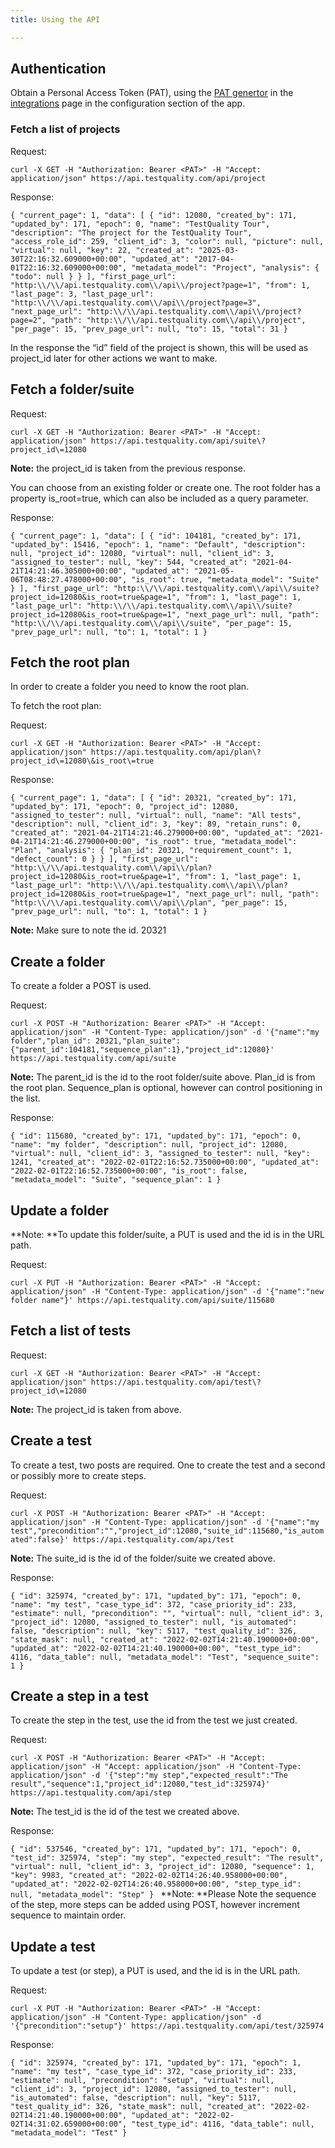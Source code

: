 ```yaml
---
title: Using the API

---
```

## Authentication

Obtain a Personal Access Token (PAT), using the [PAT genertor](api_cli#edit-project-integration) in the [integrations](integration_config) page in the configuration section of the app.

### Fetch a list of projects
Request:

`curl -X GET -H "Authorization: Bearer <PAT>" -H "Accept: application/json" https://api.testquality.com/api/project`

Response:

`{
"current_page": 1,
"data": [
{
"id": 12080,
"created_by": 171,
"updated_by": 171,
"epoch": 0,
"name": "TestQuality Tour",
"description": "The project for the TestQuality Tour",
"access_role_id": 259,
"client_id": 3,
"color": null,
"picture": null,
"virtual": null,
"key": 22,
"created_at": "2025-03-30T22:16:32.609000+00:00",
"updated_at": "2017-04-01T22:16:32.609000+00:00",
"metadata_model": "Project",
"analysis": {
"todo": null
}
}
],
"first_page_url": "http:\\/\\/api.testquality.com\\/api\\/project?page=1",
"from": 1,
"last_page": 3,
"last_page_url": "http:\\/\\/api.testquality.com\\/api\\/project?page=3",
"next_page_url": "http:\\/\\/api.testquality.com\\/api\\/project?page=2",
"path": "http:\\/\\/api.testquality.com\\/api\\/project",
"per_page": 15,
"prev_page_url": null,
"to": 15,
"total": 31
}
`

In the response the “id” field of the project is shown, this will be used as project_id later for other actions we want to make.

## Fetch a folder/suite

Request:

`curl -X GET -H "Authorization: Bearer <PAT>" -H "Accept: application/json" https://api.testquality.com/api/suite\?project_id\=12080`

**Note:** the project_id is taken from the previous response.

You can choose from an existing folder or create one. The root folder has a property is_root=true, which can also be included as a query parameter.

Response:

`{
"current_page": 1,
"data": [
{
"id": 104181,
"created_by": 171,
"updated_by": 15416,
"epoch": 1,
"name": "Default",
"description": null,
"project_id": 12080,
"virtual": null,
"client_id": 3,
"assigned_to_tester": null,
"key": 544,
"created_at": "2021-04-21T14:21:46.305000+00:00",
"updated_at": "2021-05-06T08:48:27.478000+00:00",
"is_root": true,
"metadata_model": "Suite"
}
],
"first_page_url": "http:\\/\\/api.testquality.com\\/api\\/suite?project_id=12080&is_root=true&page=1",
"from": 1,
"last_page": 1,
"last_page_url": "http:\\/\\/api.testquality.com\\/api\\/suite?project_id=12080&is_root=true&page=1",
"next_page_url": null,
"path": "http:\\/\\/api.testquality.com\\/api\\/suite",
"per_page": 15,
"prev_page_url": null,
"to": 1,
"total": 1
}
`
## Fetch the root plan

In order to create a folder you need to know the root plan.

To fetch the root plan:

Request:

`curl -X GET -H "Authorization: Bearer <PAT>" -H "Accept: application/json" https://api.testquality.com/api/plan\?project_id\=12080\&is_root\=true`

Response: 

`{
"current_page": 1,
"data": [
{
"id": 20321,
"created_by": 171,
"updated_by": 171,
"epoch": 0,
"project_id": 12080,
"assigned_to_tester": null,
"virtual": null,
"name": "All tests",
"description": null,
"client_id": 3,
"key": 89,
"retain_runs": 0,
"created_at": "2021-04-21T14:21:46.279000+00:00",
"updated_at": "2021-04-21T14:21:46.279000+00:00",
"is_root": true,
"metadata_model": "Plan",
"analysis": {
"plan_id": 20321,
"requirement_count": 1,
"defect_count": 0
}
}
],
"first_page_url": "http:\\/\\/api.testquality.com\\/api\\/plan?project_id=12080&is_root=true&page=1",
"from": 1,
"last_page": 1,
"last_page_url": "http:\\/\\/api.testquality.com\\/api\\/plan?project_id=12080&is_root=true&page=1",
"next_page_url": null,
"path": "http:\\/\\/api.testquality.com\\/api\\/plan",
"per_page": 15,
"prev_page_url": null,
"to": 1,
"total": 1
}
`

**Note:** Make sure to note the id. 20321

## Create a folder

To create a folder a POST is used. 

Request: 

`curl -X POST -H "Authorization: Bearer <PAT>" -H "Accept: application/json" -H "Content-Type: application/json" -d '{"name":"my folder","plan_id": 20321,"plan_suite":{"parent_id":104181,"sequence_plan":1},"project_id":12080}' https://api.testquality.com/api/suite`

**Note:** The parent_id is the id to the root folder/suite above. Plan_id is from the root plan. Sequence_plan is optional, however can control positioning in the list.

Response: 

`{
"id": 115680,
"created_by": 171,
"updated_by": 171,
"epoch": 0,
"name": "my folder",
"description": null,
"project_id": 12080,
"virtual": null,
"client_id": 3,
"assigned_to_tester": null,
"key": 1241,
"created_at": "2022-02-01T22:16:52.735000+00:00",
"updated_at": "2022-02-01T22:16:52.735000+00:00",
"is_root": false,
"metadata_model": "Suite",
"sequence_plan": 1
}
`

## Update a folder

**Note: **To update this folder/suite, a PUT is used and the id is in the URL path.

Request: 

`curl -X PUT -H "Authorization: Bearer <PAT>" -H "Accept: application/json" -H "Content-Type: application/json" -d '{"name":"new folder name"}' https://api.testquality.com/api/suite/115680`

## Fetch a list of tests

Request:

`curl -X GET -H "Authorization: Bearer <PAT>" -H "Accept: application/json" https://api.testquality.com/api/test\?project_id\=12080`

**Note:** The project_id is taken from above.

## Create a test

To create a test, two posts are required. One to create the test and a second or possibly more to create steps.

Request:

`curl -X POST -H "Authorization: Bearer <PAT>" -H "Accept: application/json" -H "Content-Type: application/json" -d '{"name":"my test","precondition":"","project_id":12080,"suite_id":115680,"is_automated":false}' https://api.testquality.com/api/test`

**Note:** The suite_id is the id of the folder/suite we created above.

Response:

`{
"id": 325974,
"created_by": 171,
"updated_by": 171,
"epoch": 0,
"name": "my test",
"case_type_id": 372,
"case_priority_id": 233,
"estimate": null,
"precondition": "",
"virtual": null,
"client_id": 3,
"project_id": 12080,
"assigned_to_tester": null,
"is_automated": false,
"description": null,
"key": 5117,
"test_quality_id": 326,
"state_mask": null,
"created_at": "2022-02-02T14:21:40.190000+00:00",
"updated_at": "2022-02-02T14:21:40.190000+00:00",
"test_type_id": 4116,
"data_table": null,
"metadata_model": "Test",
"sequence_suite": 1
}
`
## Create a step in a test

To create the step in the test, use the id from the test we just created.

Request: 

`curl -X POST -H "Authorization: Bearer <PAT>" -H "Accept: application/json" -H "Accept: application/json" -H "Content-Type: application/json" -d '{"step":"my step","expected_result":"The result","sequence":1,"project_id":12080,"test_id":325974}' https://api.testquality.com/api/step`


**Note:** The test_id is the id of the test we created above.

Response: 

`{
"id": 537546,
"created_by": 171,
"updated_by": 171,
"epoch": 0,
"test_id": 325974,
"step": "my step",
"expected_result": "The result",
"virtual": null,
"client_id": 3,
"project_id": 12080,
"sequence": 1,
"key": 9983,
"created_at": "2022-02-02T14:26:40.958000+00:00",
"updated_at": "2022-02-02T14:26:40.958000+00:00",
"step_type_id": null,
"metadata_model": "Step"
}
`
**Note: **Please Note the sequence of the step, more steps can be added using POST, however increment sequence to maintain order.

## Update a test

To update a test (or step), a PUT is used, and the id is in the URL path.

Request:

`curl -X PUT -H "Authorization: Bearer <PAT>" -H "Accept: application/json" -H "Content-Type: application/json" -d '{"precondition":"setup"}' https://api.testquality.com/api/test/325974`

Response:

`{
"id": 325974,
"created_by": 171,
"updated_by": 171,
"epoch": 1,
"name": "my test",
"case_type_id": 372,
"case_priority_id": 233,
"estimate": null,
"precondition": "setup",
"virtual": null,
"client_id": 3,
"project_id": 12080,
"assigned_to_tester": null,
"is_automated": false,
"description": null,
"key": 5117,
"test_quality_id": 326,
"state_mask": null,
"created_at": "2022-02-02T14:21:40.190000+00:00",
"updated_at": "2022-02-02T14:31:02.659000+00:00",
"test_type_id": 4116,
"data_table": null,
"metadata_model": "Test"
}
`

